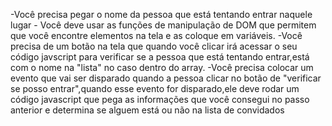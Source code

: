 -Você precisa pegar o nome da pessoa que está tentando entrar naquele lugar - Você deve usar as funções de manipulação de DOM que permitem que você encontre elementos na tela e as coloque em variáveis.
-Você precisa de um botão na tela que quando você clicar irá acessar o seu código javscript para verificar se a pessoa que está tentando entrar,está com o nome na "lista" no caso dentro do array.
-Você precisa colocar um evento que vai ser disparado quando a pessoa clicar no botão de "verificar se posso entrar",quando esse evento for disparado,ele deve rodar um código javascript que pega as informações que você consegui no passo anterior e determina se alguem está ou não na lista de convidados